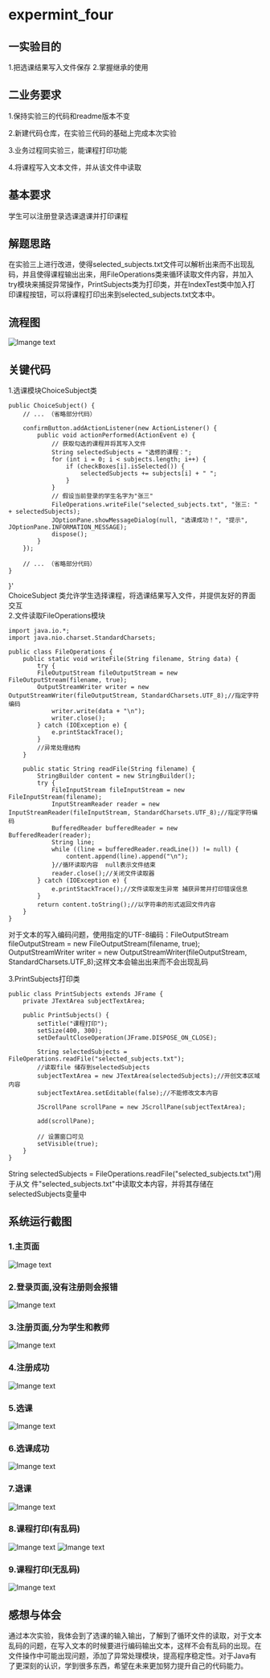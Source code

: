 # expermint_four
## **一实验目的**  

1.把选课结果写入文件保存
2.掌握继承的使用

## **二业务要求**

1.保持实验三的代码和readme版本不变

2.新建代码仓库，在实验三代码的基础上完成本次实验

3.业务过程同实验三，能课程打印功能

4.将课程写入文本文件，并从该文件中读取

## **基本要求**  

学生可以注册登录选课退课并打印课程

## **解题思路**   

在实验三上进行改进，使得selected_subjects.txt文件可以解析出来而不出现乱码，并且使得课程输出出来，用FileOperations类来循环读取文件内容，并加入try模块来捕捉异常操作，PrintSubjects类为打印类，并在IndexTest类中加入打印课程按钮，可以将课程打印出来到selected_subjects.txt文本中。

## **流程图**  
![Imange text](https://github.com/banber0/expermint_two/blob/main/%E6%B5%81%E7%A8%8B%E5%9B%BE.png)  


## **关键代码**  
1.选课模块ChoiceSubject类  

    public ChoiceSubject() {
        // ... （省略部分代码）

        confirmButton.addActionListener(new ActionListener() {
            public void actionPerformed(ActionEvent e) {
                // 获取勾选的课程并将其写入文件
                String selectedSubjects = "选修的课程：";
                for (int i = 0; i < subjects.length; i++) {
                    if (checkBoxes[i].isSelected()) {
                        selectedSubjects += subjects[i] + " ";
                    }
                }
                // 假设当前登录的学生名字为"张三"
                FileOperations.writeFile("selected_subjects.txt", "张三: " + selectedSubjects);
                JOptionPane.showMessageDialog(null, "选课成功！", "提示", JOptionPane.INFORMATION_MESSAGE);
                dispose();
            }
        });

        // ... （省略部分代码）
    }
}'  
ChoiceSubject 类允许学生选择课程，将选课结果写入文件，并提供友好的界面交互  
2.文件读取FileOperations模块  

    import java.io.*;
    import java.nio.charset.StandardCharsets;

    public class FileOperations {
        public static void writeFile(String filename, String data) {
            try {
            FileOutputStream fileOutputStream = new FileOutputStream(filename, true);
            OutputStreamWriter writer = new OutputStreamWriter(fileOutputStream, StandardCharsets.UTF_8);//指定字符编码
                writer.write(data + "\n");
                writer.close();
            } catch (IOException e) {
                e.printStackTrace();
            }
            //异常处理结构
        }

        public static String readFile(String filename) {
            StringBuilder content = new StringBuilder();
            try {
                FileInputStream fileInputStream = new FileInputStream(filename);
                InputStreamReader reader = new InputStreamReader(fileInputStream, StandardCharsets.UTF_8);//指定字符编码
                BufferedReader bufferedReader = new BufferedReader(reader);
                String line;
                while ((line = bufferedReader.readLine()) != null) {
                    content.append(line).append("\n");
                }//循环读取内容  null表示文件结束
                reader.close();//关闭文件读取器
            } catch (IOException e) {
                e.printStackTrace();//文件读取发生异常 捕获异常并打印错误信息
            }
            return content.toString();//以字符串的形式返回文件内容
        }
    }

对于文本的写入编码问题，使用指定的UTF-8编码：FileOutputStream fileOutputStream = new FileOutputStream(filename, true);
OutputStreamWriter writer = new OutputStreamWriter(fileOutputStream, StandardCharsets.UTF_8);这样文本会输出出来而不会出现乱码

3.PrintSubjects打印类  

    public class PrintSubjects extends JFrame {
        private JTextArea subjectTextArea;

        public PrintSubjects() {
            setTitle("课程打印");
            setSize(400, 300);
            setDefaultCloseOperation(JFrame.DISPOSE_ON_CLOSE);

            String selectedSubjects = FileOperations.readFile("selected_subjects.txt");
            //读取file 储存到selectedSubjects 
            subjectTextArea = new JTextArea(selectedSubjects);//开创文本区域内容
            subjectTextArea.setEditable(false);//不能修改文本内容

            JScrollPane scrollPane = new JScrollPane(subjectTextArea);

            add(scrollPane);
        
            // 设置窗口可见
            setVisible(true);
        }
    }
  String selectedSubjects = FileOperations.readFile("selected_subjects.txt")用于从文 
  件"selected_subjects.txt"中读取文本内容，并将其存储在selectedSubjects变量中



## **系统运行截图**  
### **1.主页面**  
![Image text](https://github.com/banber0/expermint_two/blob/main/%E7%B3%BB%E7%BB%9F%E7%95%8C%E9%9D%A2.png)  
### **2.登录页面,没有注册则会报错**  
![Imange text](https://github.com/banber0/expermint_two/blob/main/%E7%99%BB%E5%BD%95.png)  
### **3.注册页面,分为学生和教师**  
![Imange text](https://github.com/banber0/expermint_two/blob/main/%E6%B3%A8%E5%86%8C.png)  
### **4.注册成功**  
![Imange text](https://github.com/banber0/expermint_two/blob/main/%E6%B3%A8%E5%86%8C%E6%88%90%E5%8A%9F.png)  
### **5.选课**  
![Imange text](https://github.com/banber0/expermint_two/blob/main/%E9%80%89%E8%AF%BE.png)  
### **6.选课成功**  
![Imange text](https://github.com/banber0/expermint_two/blob/main/%E9%80%89%E8%AF%BE%E6%88%90%E5%8A%9F.png)  
### **7.退课**  
![Imange text](https://github.com/banber0/expermint_two/blob/main/%E9%80%80%E8%AF%BE%E6%88%90%E5%8A%9F.png)
### **8.课程打印(有乱码)**  
![Imange text](https://github.com/banber0/expermint_four/blob/main/%E6%89%93%E5%8D%B0%E9%80%89%E8%AF%BE.png)
![Imange text](https://github.com/banber0/expermint_four/blob/main/%E6%89%93%E5%8D%B0%E9%80%89%E8%AF%BE1.png)
### **9.课程打印(无乱码)**  
![Imange text](https://github.com/banber0/expermint_four/blob/main/%E6%89%93%E5%8D%B0%E8%AF%BE%E7%A8%8B2.png)


## **感想与体会**
通过本次实验，我体会到了选课的输入输出，了解到了循环文件的读取，对于文本乱码的问题，在写入文本的时候要进行编码输出文本，这样不会有乱码的出现。在文件操作中可能出现问题，添加了异常处理模块，提高程序稳定性。对于Java有了更深刻的认识，学到很多东西，希望在未来更加努力提升自己的代码能力。


